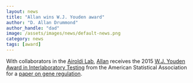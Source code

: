 ```yaml
---
layout: news
title: "Allan wins W.J. Youden award"
author: "D. Allan Drummond"
author_handle: "dad"
image: /assets/images/news/default-news.png
category: news
tags: [award]
---
```

With collaborators in the [Airoldi Lab](http://airoldilab.fas.harvard.edu/), [Allan][1] receives the 2015 [W.J. Youden Award in Interlaboratory Testing][2] from the American Statistical Association for a [paper on gene regulation](papers/paper/estimating-structured-covariance-matrix/).

[1]: /team/d-allan-drummond/
[2]: http://www.amstat.org/awards/wjyoudenaward.cfm
